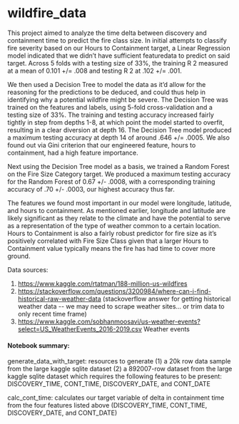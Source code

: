 # wildfire_data

This project aimed to analyze the time delta between discovery and containment time to predict the fire class size. In initial attempts to classify fire severity based on our Hours to Containment target, a Linear Regression model indicated that we didn’t have sufficient featuredata to predict on said target. Across 5 folds with a testing size of 33%, the training R 2 measured at a mean of 0.101 +/= .008 and testing R 2 at .102 +/= .001.

We then used a Decision Tree to model the data as it’d allow for the reasoning for the predictions
to be deduced, and could thus help in identifying why a potential wildfire might be severe. The
Decision Tree was trained on the features and labels, using 5-fold cross-validation and a testing
size of 33%. The training and testing accuracy increased fairly tightly in step from depths 1-8, at
which point the model started to overfit, resulting in a clear diversion at depth 16. The Decision
Tree model produced a maximum testing accuracy at depth 14 of around .646 +/= .0005. We also
found out via Gini criterion that our engineered feature, hours to containment, had a high feature
importance.

Next using the Decision Tree model as a basis, we trained a Random Forest on the Fire Size
Category target. We produced a maximum testing accuracy for the Random Forest of 0.67 +/-
.0008, with a corresponding training accuracy of .70 +/- .0003, our highest accuracy thus far.

The features we found most important in our model were longitude, latitude, and hours to
containment. As mentioned earlier, longitude and latitude are likely significant as they relate to
the climate and have the potential to serve as a representation of the type of weather common to
a certain location. Hours to Containment is also a fairly robust predictor for fire size as it’s
positively correlated with Fire Size Class given that a larger Hours to Containment value
typically means the fire has had time to cover more ground. 



Data sources:
1. https://www.kaggle.com/rtatman/188-million-us-wildfires
2. https://stackoverflow.com/questions/3200984/where-can-i-find-historical-raw-weather-data (stackoverflow answer for getting historical weather data -- we may need to scrape weather sites... or trim data to only recent time frame)
3. https://www.kaggle.com/sobhanmoosavi/us-weather-events?select=US_WeatherEvents_2016-2019.csv
Weather events 

#### Notebook summary:
generate_data_with_target: resources to generate
(1) a 20k row data sample from the large kaggle sqlite dataset
(2) a 892007-row dataset from the large kaggle sqlite dataset which requires the following features to be present:
	DISCOVERY_TIME, CONT_TIME, DISCOVERY_DATE, and CONT_DATE

calc_cont_time: calculates our target variable of delta in containment time from the four features listed above (DISCOVERY_TIME, CONT_TIME, DISCOVERY_DATE, and CONT_DATE)



